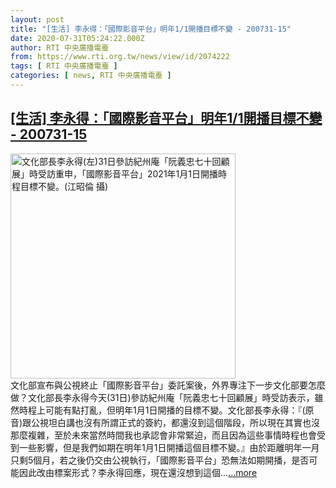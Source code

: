 ```yaml
---
layout: post
title: "[生活] 李永得：「國際影音平台」明年1/1開播目標不變 - 200731-15"
date: 2020-07-31T05:24:22.000Z
author: RTI 中央廣播電臺
from: https://www.rti.org.tw/news/view/id/2074222
tags: [ RTI 中央廣播電臺 ]
categories: [ news, RTI 中央廣播電臺 ]
---
```

<!--1596173062000-->
[[生活] 李永得：「國際影音平台」明年1/1開播目標不變 - 200731-15](https://www.rti.org.tw/news/view/id/2074222)
------

<div>
<img src="https://static.rti.org.tw/assets/thumbnails/2020/07/31/3c8f769087cc58c81fbef47818202b27.jpg" width="360" alt="文化部長李永得(左)31日參訪紀州庵「阮義忠七十回顧展」時受訪重申，「國際影音平台」2021年1月1日開播時程目標不變。(江昭倫 攝)" title="文化部長李永得(左)31日參訪紀州庵「阮義忠七十回顧展」時受訪重申，「國際影音平台」2021年1月1日開播時程目標不變。(江昭倫 攝)"><br>文化部宣布與公視終止「國際影音平台」委託案後，外界專注下一步文化部要怎麼做？文化部長李永得今天(31日)參訪紀州庵「阮義忠七十回顧展」時受訪表示，雖然時程上可能有點打亂，但明年1月1日開播的目標不變。文化部長李永得：『(原音)跟公視坦白講也沒有所謂正式的簽約，都還沒到這個階段，所以現在其實也沒那麼複雜，至於未來當然時間我也承認會非常緊迫，而且因為這些事情時程也會受到一些影響，但是我們如期在明年1月1日開播這個目標不變。』由於距離明年一月只剩5個月，若之後仍交由公視執行，「國際影音平台」恐無法如期開播，是否可能因此改由標案形式？李永得回應，現在還沒想到這個...<a target="_blank" href="https://www.rti.org.tw/news/view/id/2074222">...more</a>
</div>
